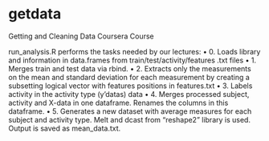 # getdata
Getting and Cleaning Data Coursera Course

run_analysis.R performs the tasks needed by our lectures:
•	0. Loads library and information in data.frames from train/test/activity/features .txt files
•	1. Merges train and test data via rbind.
•	2. Extracts only the measurements on the mean and standard deviation for each measurement by creating a subsetting logical vector with features positions in features.txt
•	3. Labels activity in the activity type (y’datas) data
•	4. Merges processed subject, activity and X-data in one dataframe. Renames the columns in this dataframe.
•	5. Generates a new dataset with average measures for each subject and activity type. Melt and dcast from “reshape2” library is used. 
Output is saved as mean_data.txt.
